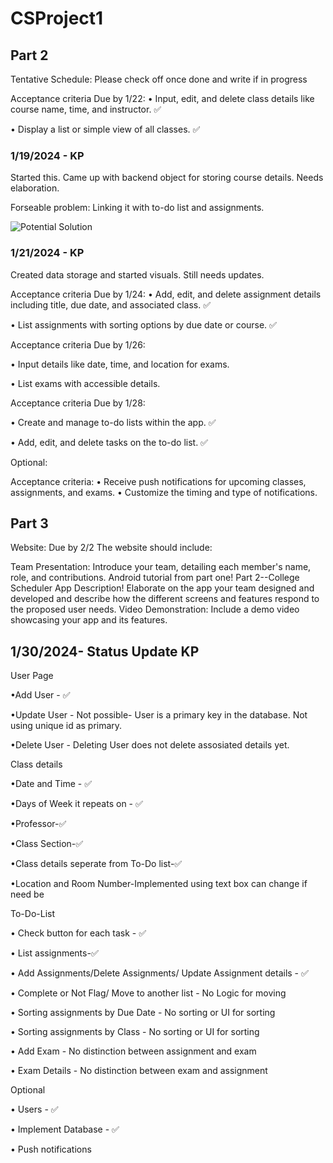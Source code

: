 # CSProject1

## Part 2

Tentative Schedule: Please check off once done and write if in progress

Acceptance criteria Due by 1/22:
•	Input, edit, and delete class details like course name, time, and instructor. ✅

•	Display a list or simple view of all classes. ✅

### 1/19/2024 - KP
Started this. Came up with backend object for storing course details. Needs elaboration.

Forseable problem: Linking it with to-do list and assignments.

![Potential Solution](https://github.gatech.edu/kpammi3/CSProject1/blob/4e47b3d0a15f3c64c072aa47eb627f54e4fb5578/%20ScreenshotsForProgress/potentialStorageOption.png)

### 1/21/2024 - KP
Created data storage and started visuals. Still needs updates.



Acceptance criteria Due by 1/24:
•	Add, edit, and delete assignment details including title, due date, and associated class. ✅

•	List assignments with sorting options by due date or course. ✅

Acceptance criteria Due by 1/26:

•	Input details like date, time, and location for exams.

•	List exams with accessible details.

Acceptance criteria Due by 1/28:

•	Create and manage to-do lists within the app. ✅

•	Add, edit, and delete tasks on the to-do list. ✅


Optional:

Acceptance criteria:
•	Receive push notifications for upcoming classes, assignments, and exams.
•	Customize the timing and type of notifications.

## Part 3

Website: Due by 2/2
The website should include:

Team Presentation: Introduce your team, detailing each member's name, role, and contributions.
Android tutorial from part one!
Part 2--College Scheduler App Description! Elaborate on the app your team designed and developed and describe how the different screens and features respond to the proposed user needs.
Video Demonstration: Include a demo video showcasing your app and its features.


## 1/30/2024- Status Update KP

User Page

•Add User - ✅

•Update User - Not possible- User is a primary key in the database. Not using unique id as primary.

•Delete User - Deleting User does not delete assosiated details yet.

Class details

•Date and Time - ✅

•Days of Week it repeats on - ✅

•Professor-✅

•Class Section-✅

•Class details seperate from To-Do list-✅

•Location and Room Number-Implemented using text box can change if need be


To-Do-List

• Check button for each task - ✅

• List assignments-✅

• Add Assignments/Delete Assignments/ Update Assignment details - ✅

• Complete or Not Flag/ Move to another list - No Logic for moving

• Sorting assignments by Due Date - No sorting or UI for sorting

• Sorting assignments by Class - No sorting or UI for sorting

• Add Exam - No distinction between assignment and exam

• Exam Details - No distinction between exam and assignment



Optional

• Users - ✅

• Implement Database - ✅

• Push notifications

